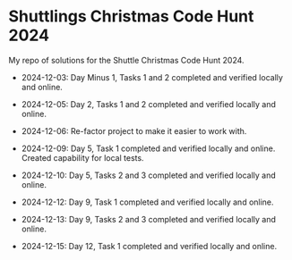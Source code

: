# Shuttlings Christmas Code Hunt 2024

My repo of solutions for the Shuttle Christmas Code Hunt 2024.

- 2024-12-03: Day Minus 1, Tasks 1 and 2 completed and verified locally and online.

- 2024-12-05: Day 2, Tasks 1 and 2 completed and verified locally and online.

- 2024-12-06: Re-factor project to make it easier to work with.

- 2024-12-09: Day 5, Task 1 completed and verified locally and online. Created capability for local tests.

- 2024-12-10: Day 5, Tasks 2 and 3 completed and verified locally and online.

- 2024-12-12: Day 9, Task 1 completed and verified locally and online.

- 2024-12-13: Day 9, Tasks 2 and 3 completed and verified locally and online.

- 2024-12-15: Day 12, Task 1 completed and verified locally and online.
